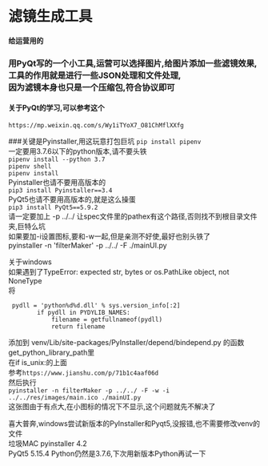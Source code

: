 # 滤镜生成工具
#### 给运营用的
### 用PyQt写的一个小工具,运营可以选择图片,给图片添加一些滤镜效果,<br>工具的作用就是进行一些JSON处理和文件处理,<br>因为滤镜本身也只是一个压缩包,符合协议即可
#### 关于PyQt的学习,可以参考这个
`https://mp.weixin.qq.com/s/Wy1iTYoX7_O81ChMflXXfg`

###关键是Pyinstaller,用这玩意打包巨坑
`pip install pipenv`  
一定要用3.7.6以下的python版本,请不要头铁  
`pipenv install --python 3.7`  
`pipenv shell`  
`pipenv install `  
Pyinstaller也请不要用高版本的  
`pip3 install Pyinstaller==3.4`  
PyQt5也请不要用高版本的,就是这么操蛋  
`pip3 install PyQt5==5.9.2`  
请一定要加上 -p ../../ 让spec文件里的pathex有这个路径,否则找不到根目录文件夹,巨特么坑  
如果要加-i设置图标,要和-w一起,但是亲测不好使,最好也别头铁了  
pyinstaller  -n 'filterMaker' -p ../../ -F ./mainUI.py  
  
关于windows  
如果遇到了TypeError: expected str, bytes or os.PathLike object, not NoneType  
将  
```
 pydll = 'python%d%d.dll' % sys.version_info[:2]
        if pydll in PYDYLIB_NAMES:
            filename = getfullnameof(pydll)
            return filename
```
            
添加到
venv/Lib/site-packages/PyInstaller/depend/bindepend.py
的函数  
get_python_library_path里  
在if is_unix:的上面  
参考`https://www.jianshu.com/p/71b1c4aaf06d`  
然后执行  
`pyinstaller -n filterMaker -p ../../ -F -w -i ../../res/images/main.ico ./mainUI.py`  
这张图由于有点大,在小图标的情况下不显示,这个问题就先不解决了  
  
喜大普奔,windows尝试新版本的PyInstaller和Pyqt5,没报错,也不需要修改venv的文件  
垃圾MAC
pyinstaller 4.2  
PyQt5 5.15.4
Python仍然是3.7.6,下次用新版本Python再试一下
